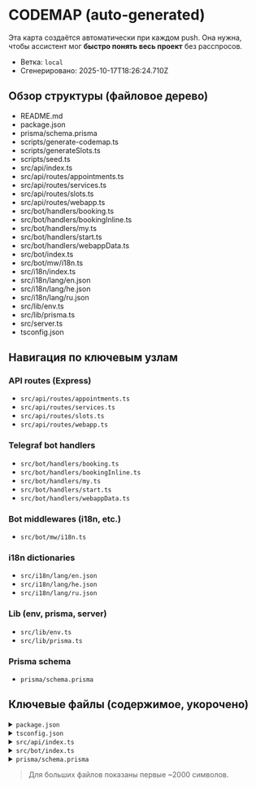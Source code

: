 # CODEMAP (auto-generated)

Эта карта создаётся автоматически при каждом push. Она нужна, чтобы ассистент мог **быстро понять весь проект** без расспросов.

- Ветка: `local`
- Сгенерировано: 2025-10-17T18:26:24.710Z

## Обзор структуры (файловое дерево)
- README.md
- package.json
- prisma/schema.prisma
- scripts/generate-codemap.ts
- scripts/generateSlots.ts
- scripts/seed.ts
- src/api/index.ts
- src/api/routes/appointments.ts
- src/api/routes/services.ts
- src/api/routes/slots.ts
- src/api/routes/webapp.ts
- src/bot/handlers/booking.ts
- src/bot/handlers/bookingInline.ts
- src/bot/handlers/my.ts
- src/bot/handlers/start.ts
- src/bot/handlers/webappData.ts
- src/bot/index.ts
- src/bot/mw/i18n.ts
- src/i18n/index.ts
- src/i18n/lang/en.json
- src/i18n/lang/he.json
- src/i18n/lang/ru.json
- src/lib/env.ts
- src/lib/prisma.ts
- src/server.ts
- tsconfig.json

## Навигация по ключевым узлам

### API routes (Express)

- `src/api/routes/appointments.ts`
- `src/api/routes/services.ts`
- `src/api/routes/slots.ts`
- `src/api/routes/webapp.ts`

### Telegraf bot handlers

- `src/bot/handlers/booking.ts`
- `src/bot/handlers/bookingInline.ts`
- `src/bot/handlers/my.ts`
- `src/bot/handlers/start.ts`
- `src/bot/handlers/webappData.ts`

### Bot middlewares (i18n, etc.)

- `src/bot/mw/i18n.ts`

### i18n dictionaries

- `src/i18n/lang/en.json`
- `src/i18n/lang/he.json`
- `src/i18n/lang/ru.json`

### Lib (env, prisma, server)

- `src/lib/env.ts`
- `src/lib/prisma.ts`

### Prisma schema

- `prisma/schema.prisma`

## Ключевые файлы (содержимое, укорочено)

<details><summary><code>package.json</code></summary>

```json
{
  "name": "backend",
  "version": "1.0.0",
  "main": "index.js",
  "scripts": {
    "dev": "tsx watch src/server.ts",
    "codemap": "ts-node scripts/generate-codemap.ts",
    "slots:month": "tsx scripts/generateSlots.ts --days=31",
    "slots:weekends": "tsx scripts/generateSlots.ts --days=31 --weekends",
    "slots:custom": "tsx scripts/generateSlots.ts --days=31 --start=10 --end=18 --step=20 --cap=2",
    "prisma:generate": "prisma generate",
    "prisma:push": "prisma db push",
    "prisma:studio": "prisma studio"
  },
  "prisma": {
    "seed": "tsx prisma/seed.ts"
  },
  "keywords": [],
  "author": "",
  "license": "ISC",
  "description": "",
  "devDependencies": {
    "@types/node": "^24.8.1",
    "fast-glob": "^3.3.3",
    "globby": "^15.0.0",
    "prisma": "^6.17.1",
    "ts-node": "^10.9.2",
    "ts-node-dev": "^2.0.0",
    "tsx": "^4.20.6",
    "typescript": "^5.9.3"
  },
  "dependencies": {
    "@prisma/client": "^6.17.1",
    "date-fns": "^4.1.0",
    "date-fns-tz": "^3.2.0",
    "dotenv": "^17.2.3",
    "express": "^5.1.0",
    "telegraf": "^4.16.3",
    "zod": "^4.1.12"
  }
}

```
</details>

<details><summary><code>tsconfig.json</code></summary>

```json
{
    "compilerOptions": {
      "target": "ES2020",
      "module": "NodeNext",
      "moduleResolution": "NodeNext",
      "outDir": "dist",
      "rootDir": "src",
      "strict": true,
      "esModuleInterop": true,
      "skipLibCheck": true
    },
    "include": ["src"]
  }
  
```
</details>

<details><summary><code>src/api/index.ts</code></summary>

```ts
import express from "express";
import appointments from "./routes/appointments";
import services from "./routes/services";
import slots from "./routes/slots";
import webapp from "./routes/webapp";


export function createApi() {
const app = express();
app.use(express.json());


app.use("/api/appointments", appointments);
app.use("/api/services", services);
app.use("/api/slots", slots);
app.use("/webapp", webapp);


app.get("/health", (_, res) => res.json({ ok: true }));
return app;
}
```
</details>

<details><summary><code>src/bot/index.ts</code></summary>

```ts
import { Telegraf, session } from "telegraf";
import { ENV } from "../lib/env";
import { i18nMw } from "./mw/i18n";

import { handleStart, handleLang } from "./handlers/start";
import { handleBookingFlow, registerBookingCallbacks } from "./handlers/bookingInline";
import { handleMy, registerMyCallbacks } from "./handlers/my";
import { registerWebappDataHandler } from "./handlers/webappData";

export function createBot() {
  const bot = new Telegraf(ENV.TELEGRAM_BOT_TOKEN);

  // Логгер (полезно оставлять)
  bot.use(async (ctx, next) => {
    console.log("UPDATE:", ctx.updateType, ctx.message ? Object.keys(ctx.message) : []);
    return next();
  });

  bot.use(session());
  bot.use(i18nMw);

  // команды
  bot.start(handleStart());
  bot.command("lang", handleLang());
  bot.command("book", handleBookingFlow());
  bot.command("my", handleMy());

  // inline и webapp
  registerMyCallbacks(bot);
  registerWebappDataHandler(bot);

  // узнаём username бота → для диплинка из групп
  bot.telegram.getMe().then((me) => {
    registerBookingCallbacks(bot, me.username!);
  });

  return bot;
}

```
</details>

<details><summary><code>prisma/schema.prisma</code></summary>

```prisma
generator client {
provider = "prisma-client-js"
}


datasource db {
provider = "sqlite"
url = env("DATABASE_URL")
}


model Service {
id Int @id @default(autoincrement())
name String
description String?
durationMin Int // e.g., 30
slots Slot[]
appointments Appointment[]
}


model Slot {
  id         Int      @id @default(autoincrement())
  serviceId  Int
  service    Service  @relation(fields: [serviceId], references: [id])
  startAt    DateTime
  endAt      DateTime
  capacity   Int      @default(1)
  bookings   Appointment[]

  @@unique([serviceId, startAt]) // ← защищает от повторной генерации
}



model Appointment {
  id         Int      @id @default(autoincrement())
  chatId     String
  serviceId  Int
  service    Service  @relation(fields: [serviceId], references: [id])
  slotId     Int
  slot       Slot     @relation(fields: [slotId], references: [id])
  createdAt  DateTime @default(now())
  status     String   @default("confirmed")

  @@unique([slotId]) // <— добавили
}

```
</details>


> Для больших файлов показаны первые ~2000 символов.
